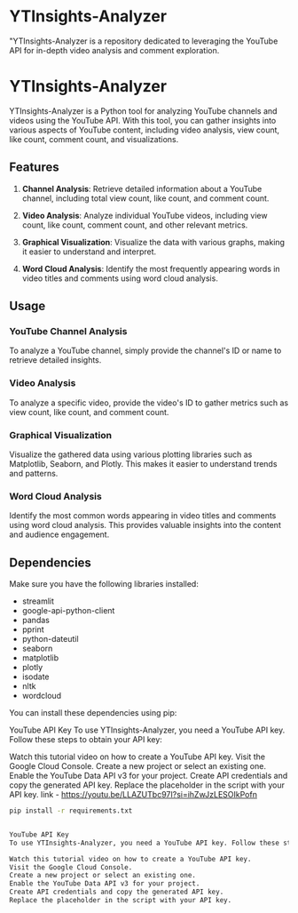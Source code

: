 # YTInsights-Analyzer
 "YTInsights-Analyzer is a repository dedicated to leveraging the YouTube API for in-depth video analysis and comment exploration. 

 # YTInsights-Analyzer

YTInsights-Analyzer is a Python tool for analyzing YouTube channels and videos using the YouTube API. With this tool, you can gather insights into various aspects of YouTube content, including video analysis, view count, like count, comment count, and visualizations.

## Features

1. **Channel Analysis**: Retrieve detailed information about a YouTube channel, including total view count, like count, and comment count.

2. **Video Analysis**: Analyze individual YouTube videos, including view count, like count, comment count, and other relevant metrics.

3. **Graphical Visualization**: Visualize the data with various graphs, making it easier to understand and interpret.

4. **Word Cloud Analysis**: Identify the most frequently appearing words in video titles and comments using word cloud analysis.

## Usage

### YouTube Channel Analysis

To analyze a YouTube channel, simply provide the channel's ID or name to retrieve detailed insights.

### Video Analysis

To analyze a specific video, provide the video's ID to gather metrics such as view count, like count, and comment count.

### Graphical Visualization

Visualize the gathered data using various plotting libraries such as Matplotlib, Seaborn, and Plotly. This makes it easier to understand trends and patterns.

### Word Cloud Analysis

Identify the most common words appearing in video titles and comments using word cloud analysis. This provides valuable insights into the content and audience engagement.

## Dependencies

Make sure you have the following libraries installed:

- streamlit
- google-api-python-client
- pandas
- pprint
- python-dateutil
- seaborn
- matplotlib
- plotly
- isodate
- nltk
- wordcloud

You can install these dependencies using pip:

YouTube API Key
To use YTInsights-Analyzer, you need a YouTube API key. Follow these steps to obtain your API key:

Watch this tutorial video on how to create a YouTube API key.
Visit the Google Cloud Console.
Create a new project or select an existing one.
Enable the YouTube Data API v3 for your project.
Create API credentials and copy the generated API key.
Replace the placeholder in the script with your API key.
link - https://youtu.be/LLAZUTbc97I?si=ihZwJzLESOIkPofn

```bash
pip install -r requirements.txt


YouTube API Key
To use YTInsights-Analyzer, you need a YouTube API key. Follow these steps to obtain your API key:

Watch this tutorial video on how to create a YouTube API key.
Visit the Google Cloud Console.
Create a new project or select an existing one.
Enable the YouTube Data API v3 for your project.
Create API credentials and copy the generated API key.
Replace the placeholder in the script with your API key.

